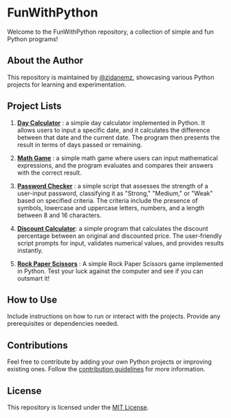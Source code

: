 

# FunWithPython

Welcome to the FunWithPython repository, a collection of simple and fun Python programs!

## About the Author
This repository is maintained by [@zidanemz](https://github.com/zidanemz), showcasing various Python projects for learning and experimentation.

## Project Lists

1. [**Day Calculator**](src/day-calculator) : a simple day calculator implemented in Python. It allows users to input a specific date, and it calculates the difference between that date and the current date. The program then presents the result in terms of days passed or remaining.

2. [**Math Game**](src/math-game) :  a simple math game where users can input mathematical expressions, and the program evaluates and compares their answers with the correct result.
  
3. [**Password Checker**](src/password-checker) : a simple script that assesses the strength of a user-input password, classifying it as "Strong," "Medium," or "Weak" based on specified criteria. The criteria include the presence of symbols, lowercase and uppercase letters, numbers, and a length between 8 and 16 characters.

4. [**Discount Calculator**](src/discount-calculator): a simple program that calculates the discount percentage between an original and discounted price. The user-friendly script prompts for input, validates numerical values, and provides results instantly.

5. [**Rock Paper Scissors**](src/rock-paper-scissors) : A simple Rock Paper Scissors game implemented in Python. Test your luck against the computer and see if you can outsmart it!

## How to Use
Include instructions on how to run or interact with the projects. Provide any prerequisites or dependencies needed.

## Contributions
Feel free to contribute by adding your own Python projects or improving existing ones. Follow the [contribution guidelines](CONTRIBUTING.md) for more information.

## License
This repository is licensed under the [MIT License](LICENSE).
